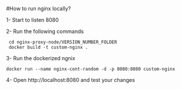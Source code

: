 #How to run nginx locally?

1- Start to listen 8080

2- Run the following commands


     cd nginx-proxy-node/VERSION_NUMBER_FOLDER
     docker build -t custom-nginx .

3- Run the dockerized ngnix


    docker run --name nginx-cont-random -d -p 8080:8080 custom-nginx
    
4- Open http://localhost:8080 and test your changes     
